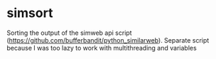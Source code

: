 # simsort
Sorting the output of the simweb api script (https://github.com/bufferbandit/python_similarweb). Separate script because I was too lazy to work with multithreading and variables
